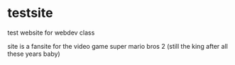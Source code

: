 # testsite
test website for webdev class

site is a fansite for the video game super mario bros 2 (still the king after all these years baby)
